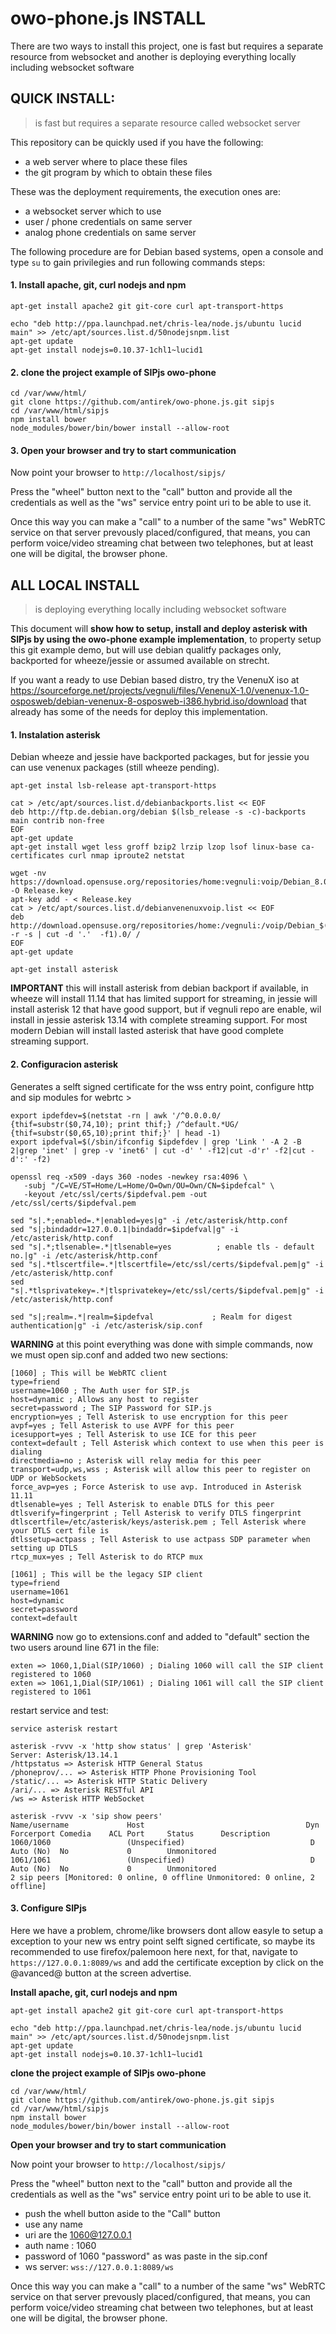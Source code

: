 owo-phone.js INSTALL
====================

There are two ways to install this project, 
one is fast but requires a separate resource from websocket 
and another is deploying everything locally including websocket software

## QUICK INSTALL:

> is fast but requires a separate resource called websocket server

This repository can be quickly used if you have the following:
* a web server where to place these files
* the git program by which to obtain these files

These was the deployment requirements, the execution ones are:
* a websocket server which to use
* user / phone credentials on same server
* analog phone credentials on same server

The following procedure are for Debian based systems, 
open a console and type `su` to gain privilegies and run following commands steps:

#### 1. Install apache, git, curl nodejs and npm

```
apt-get install apache2 git git-core curl apt-transport-https

echo "deb http://ppa.launchpad.net/chris-lea/node.js/ubuntu lucid main" >> /etc/apt/sources.list.d/50nodejsnpm.list
apt-get update
apt-get install nodejs=0.10.37-1chl1~lucid1
```

#### 2. clone the project example of SIPjs owo-phone

```
cd /var/www/html/
git clone https://github.com/antirek/owo-phone.js.git sipjs
cd /var/www/html/sipjs
npm install bower
node_modules/bower/bin/bower install --allow-root
```

#### 3. Open your browser and try to start communication

Now point your browser to `http://localhost/sipjs/` 

Press the "wheel" button next to the "call" button and provide all the credentials 
as well as the "ws" service entry point uri to be able to use it.

Once this way you can make a "call" to a number of the same "ws" WebRTC service 
on that server prevously placed/configured, that means, you can perform voice/video 
streaming chat between two telephones, but at least one will be digital, the browser phone.

## ALL LOCAL INSTALL

> is deploying everything locally including websocket software

This document will **show how to setup, install and deploy asterisk with SIPjs 
by using the owo-phone example implementation**, to property setup this git example demo, 
but will use debian qualitfy packages only, backported for wheeze/jessie or assumed available on strecht.

If you want a ready to use Debian based distro, try the VenenuX iso at 
https://sourceforge.net/projects/vegnuli/files/VenenuX-1.0/venenux-1.0-osposweb/debian-venenux-8-osposweb-i386.hybrid.iso/download
that already has some of the needs for deploy this implementation.

#### 1. Instalation asterisk

Debian wheeze and jessie have backported packages, but for jessie you can use venenux packages (still wheeze pending).

```
apt-get instal lsb-release apt-transport-https

cat > /etc/apt/sources.list.d/debianbackports.list << EOF
deb http://ftp.de.debian.org/debian $(lsb_release -s -c)-backports main contrib non-free
EOF
apt-get update
apt-get install wget less groff bzip2 lrzip lzop lsof linux-base ca-certificates curl nmap iproute2 netstat

wget -nv https://download.opensuse.org/repositories/home:vegnuli:voip/Debian_8.0/Release.key -O Release.key
apt-key add - < Release.key
cat > /etc/apt/sources.list.d/debianvenenuxvoip.list << EOF
deb http://download.opensuse.org/repositories/home:/vegnuli:/voip/Debian_$(lsb_release -r -s | cut -d '.'  -f1).0/ /
EOF
apt-get update

apt-get install asterisk 
```

**IMPORTANT** this will install asterisk from debian backport if available, in wheeze will install 11.14 that has limited support for streaming, in jessie will install asterisk 12 that have good support, but if vegnuli repo are enable, wil install in jessie asterisk 13.14 with complete streaming support. For most modern Debian will install lasted asterisk that have good complete streaming support.

#### 2. Configuracion asterisk

Generates a selft signed certificate for the wss entry point, configure http and sip modules for webrtc >

```
export ipdefdev=$(netstat -rn | awk '/^0.0.0.0/ {thif=substr($0,74,10); print thif;} /^default.*UG/ {thif=substr($0,65,10);print thif;}' | head -1)
export ipdefval=$(/sbin/ifconfig $ipdefdev | grep 'Link ' -A 2 -B 2|grep 'inet' | grep -v 'inet6' | cut -d' ' -f12|cut -d'r' -f2|cut -d':' -f2)

openssl req -x509 -days 360 -nodes -newkey rsa:4096 \
   -subj "/C=VE/ST=Home/L=Home/O=Own/OU=Own/CN=$ipdefcal" \
   -keyout /etc/ssl/certs/$ipdefval.pem -out /etc/ssl/certs/$ipdefval.pem

sed "s|.*;enabled=.*|enabled=yes|g" -i /etc/asterisk/http.conf
sed "s|;bindaddr=127.0.0.1|bindaddr=$ipdefval|g" -i /etc/asterisk/http.conf 
sed "s|.*;tlsenable=.*|tlsenable=yes          ; enable tls - default no.|g" -i /etc/asterisk/http.conf
sed "s|.*tlscertfile=.*|tlscertfile=/etc/ssl/certs/$ipdefval.pem|g" -i /etc/asterisk/http.conf
sed "s|.*tlsprivatekey=.*|tlsprivatekey=/etc/ssl/certs/$ipdefval.pem|g" -i /etc/asterisk/http.conf

sed "s|;realm=.*|realm=$ipdefval             ; Realm for digest authentication|g" -i /etc/asterisk/sip.conf
```

**WARNING** at this point everything was done with simple commands, now we must open sip.conf and added two new sections:

```
[1060] ; This will be WebRTC client
type=friend
username=1060 ; The Auth user for SIP.js
host=dynamic ; Allows any host to register
secret=password ; The SIP Password for SIP.js
encryption=yes ; Tell Asterisk to use encryption for this peer
avpf=yes ; Tell Asterisk to use AVPF for this peer
icesupport=yes ; Tell Asterisk to use ICE for this peer
context=default ; Tell Asterisk which context to use when this peer is dialing
directmedia=no ; Asterisk will relay media for this peer
transport=udp,ws,wss ; Asterisk will allow this peer to register on UDP or WebSockets
force_avp=yes ; Force Asterisk to use avp. Introduced in Asterisk 11.11
dtlsenable=yes ; Tell Asterisk to enable DTLS for this peer
dtlsverify=fingerprint ; Tell Asterisk to verify DTLS fingerprint
dtlscertfile=/etc/asterisk/keys/asterisk.pem ; Tell Asterisk where your DTLS cert file is
dtlssetup=actpass ; Tell Asterisk to use actpass SDP parameter when setting up DTLS
rtcp_mux=yes ; Tell Asterisk to do RTCP mux

[1061] ; This will be the legacy SIP client
type=friend
username=1061
host=dynamic
secret=password
context=default
```

**WARNING** now go to extensions.conf and added to "default" section the two users around line 671 in the file:

```
exten => 1060,1,Dial(SIP/1060) ; Dialing 1060 will call the SIP client registered to 1060
exten => 1061,1,Dial(SIP/1061) ; Dialing 1061 will call the SIP client registered to 1061
```

restart service and test:

```
service asterisk restart

asterisk -rvvv -x 'http show status' | grep 'Asterisk'
Server: Asterisk/13.14.1
/httpstatus => Asterisk HTTP General Status
/phoneprov/... => Asterisk HTTP Phone Provisioning Tool
/static/... => Asterisk HTTP Static Delivery
/ari/... => Asterisk RESTful API
/ws => Asterisk HTTP WebSocket

asterisk -rvvv -x 'sip show peers'
Name/username             Host                                    Dyn Forcerport Comedia    ACL Port     Status      Description 
1060/1060                 (Unspecified)                            D  Auto (No)  No             0        Unmonitored
1061/1061                 (Unspecified)                            D  Auto (No)  No             0        Unmonitored
2 sip peers [Monitored: 0 online, 0 offline Unmonitored: 0 online, 2 offline]
```

#### 3. Configure SIPjs

Here we have a problem, chrome/like browsers dont allow easyle to setup a exception to your new ws entry point selft signed certificate, so maybe its recommended to use firefox/palemoon here next, for that, navigate to `https://127.0.0.1:8089/ws` and add the certificate exception by click on the @avanced@ button at the screen advertise.

**Install apache, git, curl nodejs and npm**

```
apt-get install apache2 git git-core curl apt-transport-https

echo "deb http://ppa.launchpad.net/chris-lea/node.js/ubuntu lucid main" >> /etc/apt/sources.list.d/50nodejsnpm.list
apt-get update
apt-get install nodejs=0.10.37-1chl1~lucid1
```
**clone the project example of SIPjs owo-phone**

```
cd /var/www/html/
git clone https://github.com/antirek/owo-phone.js.git sipjs
cd /var/www/html/sipjs
npm install bower
node_modules/bower/bin/bower install --allow-root
```

**Open your browser and try to start communication**

Now point your browser to `http://localhost/sipjs/` 

Press the "wheel" button next to the "call" button and provide all the credentials 
as well as the "ws" service entry point uri to be able to use it.

* push the whell button aside to the "Call" button
* use any name
* uri are the 1060@127.0.0.1
* auth name : 1060
* password of 1060 "password" as was paste in the sip.conf
* ws server: `wss://127.0.0.1:8089/ws`


Once this way you can make a "call" to a number of the same "ws" WebRTC service 
on that server prevously placed/configured, that means, you can perform voice/video 
streaming chat between two telephones, but at least one will be digital, the browser phone.

